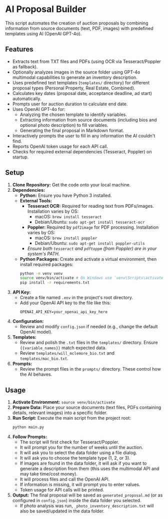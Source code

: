 # AI Proposal Builder

This script automates the creation of auction proposals by combining information from source documents (text, PDF, images) with predefined templates using AI (OpenAI GPT-4o).

## Features

- Extracts text from TXT files and PDFs (using OCR via Tesseract/Poppler as fallback).
- Optionally analyzes images in the source folder using GPT-4o multimodal capabilities to generate an inventory description.
- Uses predefined text templates (`templates/` directory) for different proposal types (Personal Property, Real Estate, Combined).
- Calculates key dates (proposal date, acceptance deadline, ad start) automatically.
- Prompts user for auction duration to calculate end date.
- Uses OpenAI GPT-4o for:
    - Analyzing the chosen template to identify variables.
    - Extracting information from source documents (including bios and optional photo description) to fill variables.
    - Generating the final proposal in Markdown format.
- Interactively prompts the user to fill in any information the AI couldn't find.
- Reports OpenAI token usage for each API call.
- Checks for required external dependencies (Tesseract, Poppler) on startup.

## Setup

1.  **Clone Repository:** Get the code onto your local machine.
2.  **Dependencies:**
    *   **Python:** Ensure you have Python 3 installed.
    *   **External Tools:**
        *   **Tesseract OCR:** Required for reading text from PDFs/images. Installation varies by OS:
            *   macOS: `brew install tesseract`
            *   Debian/Ubuntu: `sudo apt-get install tesseract-ocr`
        *   **Poppler:** Required by `pdf2image` for PDF processing. Installation varies by OS:
            *   macOS: `brew install poppler`
            *   Debian/Ubuntu: `sudo apt-get install poppler-utils`
        *   *Ensure both `tesseract` and `pdftoppm` (from Poppler) are in your system's PATH.*
    *   **Python Packages:** Create and activate a virtual environment, then install required packages:
        ```bash
        python -m venv venv
        source venv/bin/activate # On Windows use `venv\Scripts\activate`
        pip install -r requirements.txt
        ```
3.  **API Key:**
    *   Create a file named `.env` in the project's root directory.
    *   Add your OpenAI API key to the file like this:
        ```
        OPENAI_API_KEY=your_openai_api_key_here
        ```
4.  **Configuration:**
    *   Review and modify `config.json` if needed (e.g., change the default OpenAI model).
5.  **Templates:**
    *   Review and polish the `.txt` files in the `templates/` directory. Ensure `{{variable_names}}` match expected data.
    *   Review `templates/will_mclemore_bio.txt` and `templates/mac_bio.txt`.
6.  **Prompts:**
    *   Review the prompt files in the `prompts/` directory. These control how the AI behaves.

## Usage

1.  **Activate Environment:** `source venv/bin/activate`
2.  **Prepare Data:** Place your source documents (text files, PDFs containing details, relevant images) into a specific folder.
3.  **Run Script:** Execute the main script from the project root:
    ```bash
    python main.py
    ```
4.  **Follow Prompts:**
    *   The script will first check for Tesseract/Poppler.
    *   It will prompt you for the number of weeks until the auction.
    *   It will ask you to select the data folder using a file dialog.
    *   It will ask you to choose the template type (1, 2, or 3).
    *   If images are found in the data folder, it will ask if you want to generate a description from them (this uses the multimodal API and may take time/cost money).
    *   It will process files and call the OpenAI API.
    *   If information is missing, it will prompt you to enter values.
    *   Token usage for API calls will be printed.
5.  **Output:** The final proposal will be saved as `generated_proposal.md` (or as configured in `config.json`) inside the data folder you selected.
    *   If photo analysis was run, `_photo_inventory_description.txt` will also be saved/updated in the data folder. 